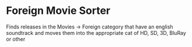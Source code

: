 Foreign Movie Sorter
=======

Finds releases in the Movies -> Foreign category that have an english soundtrack and moves them into the appropriate cat of HD, SD, 3D, BluRay or other
